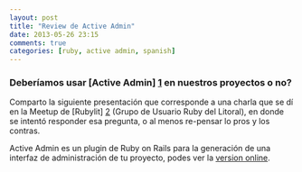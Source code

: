 ```yaml
---
layout: post
title: "Review de Active Admin"
date: 2013-05-26 23:15
comments: true
categories: [ruby, active admin, spanish]
---
```


### Deberíamos usar [Active Admin] [1] en nuestros proyectos o no?


Comparto la siguiente presentación que corresponde a una charla que se dí
en la Meetup de [Rubylit] [2] (Grupo de Usuario Ruby del Litoral), en donde 
se intentó responder esa pregunta, o al menos re-pensar lo pros y los contras.

Active Admin es un plugin de Ruby on Rails para la generación
de una interfaz de administración de tu proyecto, podes ver la [version online][3].

<script async class="speakerdeck-embed" data-id="3aad2a1080180130c3a512313d241e1b" data-ratio="1.33333333333333" src="//speakerdeck.com/assets/embed.js"></script>

[1]: http://activeadmin.info
[2]: http://rubylit.github.com
[3]: http://demo.activeadmin.info/admin
